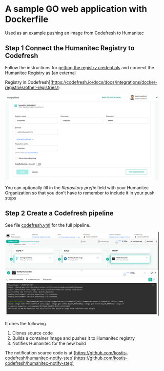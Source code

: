 # A sample GO web application with Dockerfile

Used as an example pushing an image from Codefresh to Humanitec

## Step 1 Connect the Humanitec Registry to Codefresh

Follow the instructions for [getting the registry credentials](https://github.com/kostis-codefresh/humanitec-notify-step) and connect the Humanitec Registry as [an external 

Registry in Codefresh](https://codefresh.io/docs/docs/integrations/docker-registries/other-registries/)

[![Registry settings](humanitec-registry.png)](humanitec-registry.png)

You can optionally fill in the *Repository prefix* field with your Humanitec Organization so that you don't have
to remember to include it in your push steps

## Step 2 Create a Codefresh pipeline

See file [codefresh.yml](codefresh.yml) for the full pipeline.

[![Codefresh pipeline](humanitec-codefresh.png)](humanitec-codefresh.png)

It does the following.

1. Clones source code
1. Builds a container image and pushes it to Humanitec registry
1. Notifies Humanitec for the new build

The notification source code is at [https://github.com/kostis-codefresh/humanitec-notify-step](https://github.com/kostis-codefresh/humanitec-notify-step)



